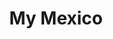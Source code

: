 ---
"\uFEFFauthor_sort": Kennedy, Diana
authors: Diana Kennedy
comments: ''
cover: "/Users/Raman/Calibre Library/Diana Kennedy/My Mexico (158)/cover.jpg"
formats: mobi
id: '158'
identifiers: ''
isbn: ''
languages: ''
library_name: Calibre Library
pubdate: '0101-01-01T09:00:00+09:00'
publisher: ''
rating: ''
series: ''
series_index: '1.0'
size: '338569'
tags: ''
timestamp: '0101-01-01T09:00:00+09:00'
title: My Mexico
title_sort: My Mexico
uuid: f6e78f11-83a2-4bb4-b614-9dba35023523
"#format": MOBI
layout: book
link: false
---